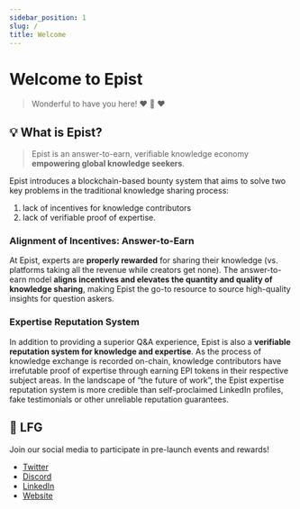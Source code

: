 ```yaml
---
sidebar_position: 1
slug: /
title: Welcome
---
```


# Welcome to Epist
> Wonderful to have you here! ❤️ 🥰 ❤️ 

## 💡 What is Epist? 
> Epist is an answer-to-earn, verifiable knowledge economy **empowering global knowledge seekers**. 

Epist introduces a blockchain-based bounty system that aims to solve two key problems in the traditional knowledge sharing process: 
1. lack of incentives for knowledge contributors
2. lack of verifiable proof of expertise.   
  
### Alignment of Incentives: Answer-to-Earn
At Epist, experts are **properly rewarded** for sharing their knowledge (vs. platforms taking all the revenue while creators get none). The answer-to-earn model **aligns incentives and elevates the quantity and quality of knowledge sharing**, making Epist the go-to resource to source high-quality insights for question askers. 

### Expertise Reputation System
In addition to providing a superior Q&A experience, Epist is also a **verifiable reputation system for knowledge and expertise**. As the process of knowledge exchange is recorded on-chain, knowledge contributors have irrefutable proof of expertise through earning EPI tokens in their respective subject areas. In the landscape of “the future of work”, the Epist expertise reputation system is more credible than self-proclaimed LinkedIn profiles, fake testimonials or other unreliable reputation guarantees.

## 🚀 LFG 
Join our social media to participate in pre-launch events and rewards!
- [Twitter](https://twitter.com/epist_xyz)
- [Discord](https://discord.gg/JgRnsWTHXP)
- [LinkedIn](https://www.linkedin.com/company/epist)
- [Website](https://www.epist.xyz/)
